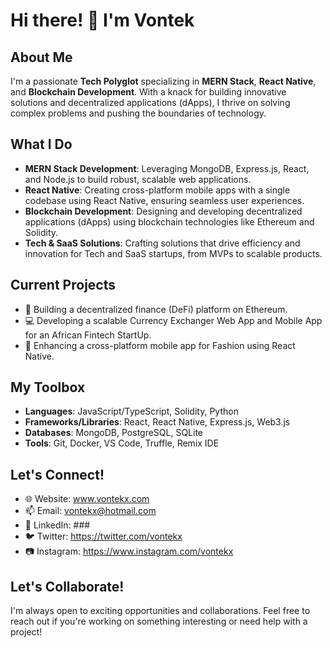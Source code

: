 # Hi there! 👋 I'm Vontek

## About Me

I'm a passionate **Tech Polyglot** specializing in **MERN Stack**, **React Native**, and **Blockchain Development**. With a knack for building innovative solutions and decentralized applications (dApps), I thrive on solving complex problems and pushing the boundaries of technology.

## What I Do

- **MERN Stack Development**: Leveraging MongoDB, Express.js, React, and Node.js to build robust, scalable web applications.
- **React Native**: Creating cross-platform mobile apps with a single codebase using React Native, ensuring seamless user experiences.
- **Blockchain Development**: Designing and developing decentralized applications (dApps) using blockchain technologies like Ethereum and Solidity.
- **Tech & SaaS Solutions**: Crafting solutions that drive efficiency and innovation for Tech and SaaS startups, from MVPs to scalable products.

## Current Projects

- 🚀 Building a decentralized finance (DeFi) platform on Ethereum.
- 💻 Developing a scalable Currency Exchanger Web App and Mobile App for an African Fintech StartUp.
- 📱 Enhancing a cross-platform mobile app for Fashion using React Native.

## My Toolbox

- **Languages**: JavaScript/TypeScript, Solidity, Python
- **Frameworks/Libraries**: React, React Native, Express.js, Web3.js
- **Databases**: MongoDB, PostgreSQL, SQLite
- **Tools**: Git, Docker, VS Code, Truffle, Remix IDE

## Let's Connect!

- 🌐 Website: www.vontekx.com
- 📫 Email: vontekx@hotmail.com
- 🔗 LinkedIn: ###
- 🐦 Twitter: https://twitter.com/vontekx
- 📷 Instagram: https://www.instagram.com/vontekx

## Let's Collaborate!

I'm always open to exciting opportunities and collaborations. Feel free to reach out if you're working on something interesting or need help with a project!
